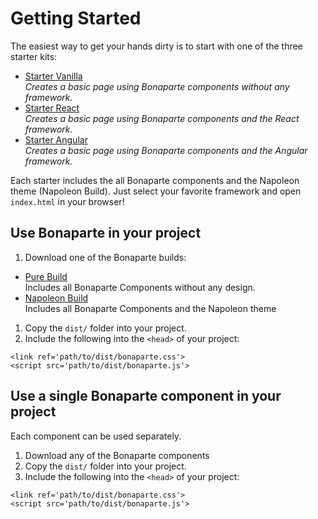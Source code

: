 # Getting Started

The easiest way to get your hands dirty is to start with one of the three starter kits:

* [Starter Vanilla](http://github.com/bonaparte/starter-vanilla)<br>*Creates a basic page using Bonaparte components without any framework.*
* [Starter React](http://github.com/bonaparte/starter-react)<br>*Creates a basic page using Bonaparte components and the React framework.*
* [Starter Angular](http://github.com/bonaparte/starter-angular)<br>*Creates a basic page using Bonaparte components and the Angular framework.*

Each starter includes the all Bonaparte components and the Napoleon theme (Napoleon Build).
Just select your favorite framework and open `index.html` in your browser!

## Use Bonaparte in your project

1. Download one of the Bonaparte builds:
 * [Pure Build](http://github.com/bonaparte/starter-vanilla)<br>Includes all Bonaparte Components without any design.
 * [Napoleon Build](http://github.com/bonaparte/starter-react)<br>Includes all Bonaparte Components and the Napoleon theme
1. Copy the `dist/` folder into your project.
2. Include the following into the `<head>` of your project: 
```
<link ref='path/to/dist/bonaparte.css'>
<script src='path/to/dist/bonaparte.js'>
```

## Use a single Bonaparte component in your project
Each component can be used separately.

1. Download any of the Bonaparte components
1. Copy the `dist/` folder into your project.
2. Include the following into the `<head>` of your project:  
```
<link ref='path/to/dist/bonaparte.css'>
<script src='path/to/dist/bonaparte.js'>
```